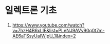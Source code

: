 # 일렉트론 기초

1. <https://www.youtube.com/watch?v=7hzH4B6xLIE&list=PLeNJ9AVv90q0t7m-AE6aTSsyUaIWjpU_1&index=2>
